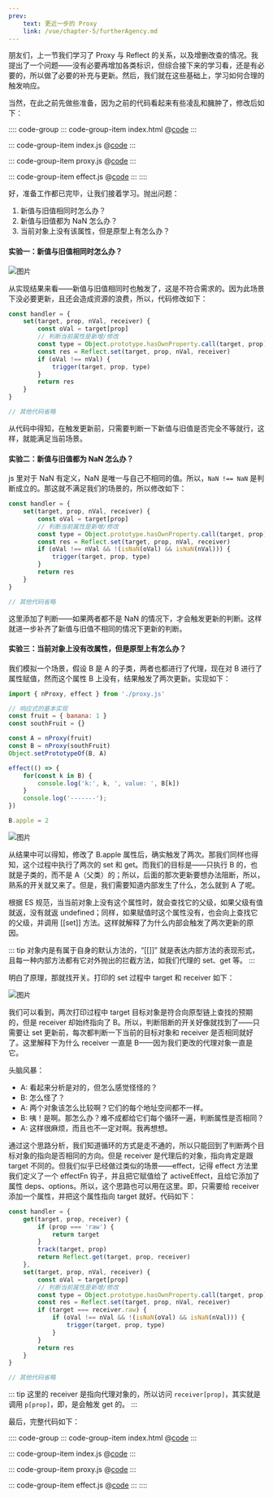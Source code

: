 ```yaml
---
prev:
    text: 更近一步的 Proxy
    link: /vue/chapter-5/furtherAgency.md
---
```


朋友们，上一节我们学习了 Proxy 与 Reflect 的关系，以及增删改查的情况。我提出了一个问题——没有必要再增加各类标识，但综合接下来的学习看，还是有必要的，所以做了必要的补充与更新。然后，我们就在这些基础上，学习如何合理的触发响应。

当然，在此之前先做些准备，因为之前的代码看起来有些凌乱和臃肿了，修改后如下：

:::: code-group
::: code-group-item index.html
@[code](../source/index.html)
:::

::: code-group-item index.js
@[code](../source/v.0.0.0/index.js)
:::

::: code-group-item proxy.js
@[code](../source/v.0.0.0/proxy.js)
:::

::: code-group-item effect.js
@[code](../source/v.0.0.0/effect.js)
:::
::::

好，准备工作都已完毕，让我们接着学习。抛出问题：
1. 新值与旧值相同时怎么办？
2. 新值与旧值都为 NaN 怎么办？
3. 当前对象上没有该属性，但是原型上有怎么办？

#### 实验一：新值与旧值相同时怎么办？

![图片](/img/27.png)

从实现结果来看——新值与旧值相同时也触发了，这是不符合需求的。因为此场景下没必要更新，且还会造成资源的浪费，所以，代码修改如下：

```js
const handler = {
    set(target, prop, nVal, receiver) {
        const oVal = target[prop]
        // 判断当前属性是新增/修改
        const type = Object.prototype.hasOwnProperty.call(target, prop) ? 'SET' : 'ADD'
        const res = Reflect.set(target, prop, nVal, receiver)
        if (oVal !== nVal) {
            trigger(target, prop, type)
        }
        return res
    }
}

// 其他代码省略
```

从代码中得知，在触发更新前，只需要判断一下新值与旧值是否完全不等就行，这样，就能满足当前场景。

#### 实验二：新值与旧值都为 NaN 怎么办？

js 里对于 NaN 有定义，NaN 是唯一与自己不相同的值。所以，``` NaN !== NaN ``` 是判断成立的。那这就不满足我们的场景的，所以修改如下：

```js
const handler = {
    set(target, prop, nVal, receiver) {
        const oVal = target[prop]
        // 判断当前属性是新增/修改
        const type = Object.prototype.hasOwnProperty.call(target, prop) ? 'SET' : 'ADD'
        const res = Reflect.set(target, prop, nVal, receiver)
        if (oVal !== nVal && !(isNaN(oVal) && isNaN(nVal))) {
            trigger(target, prop, type)
        }
        return res
    }
}

// 其他代码省略
```

这里添加了判断——如果两者都不是 NaN 的情况下，才会触发更新的判断。这样就进一步补齐了新值与旧值不相同的情况下更新的判断。

#### 实验三：当前对象上没有改属性，但是原型上有怎么办？

我们模拟一个场景，假设 B 是 A 的子类，两者也都进行了代理，现在对 B 进行了属性赋值，然而这个属性 B 上没有，结果触发了两次更新。实现如下：

```js
import { nProxy, effect } from './proxy.js'

// 响应式的基本实现
const fruit = { banana: 1 }
const southFruit = {}

const A = nProxy(fruit)
const B = nProxy(southFruit)
Object.setPrototypeOf(B, A)

effect(() => {
    for(const k in B) {
        console.log('k:', k, ', value: ', B[k])
    }
    console.log('-------');
})

B.apple = 2
```

![图片](/img/28.png)

从结果中可以得知，修改了 B.apple 属性后，确实触发了两次。那我们同样也得知，这个过程中执行了两次的 set 和 get。而我们的目标是——只执行 B 的，也就是子类的，而不是 A（父类）的；所以，后面的那次更新要想办法阻断，所以，熟系的开关就又来了。但是，我们需要知道内部发生了什么，怎么就到 A 了呢。

根据 ES 规范，当当前对象上没有这个属性时，就会查找它的父级，如果父级有值就返，没有就返 undefined；同样，如果赋值时这个属性没有，也会向上查找它的父级，并调用 [[set]] 方法。这样就解释了为什么内部会触发了两次更新的原因。

::: tip
对象内是有属于自身的默认方法的，“[[]]” 就是表达内部方法的表现形式，且每一种内部方法都有它对外抛出的拦截方法，如我们代理的 set、get 等。
:::

明白了原理，那就找开关。打印的 set 过程中 target 和 receiver 如下：

![图片](/img/29.png)

我们可以看到，两次打印过程中 target 目标对象是符合向原型链上查找的预期的，但是 receiver 却始终指向了 B。所以，判断阻断的开关好像就找到了——只需要让 set 更新前，每次都判断一下当前的目标对象和 receiver 是否相同就好了。这里解释下为什么 receiver 一直是 B——因为我们更改的代理对象一直是它。

头脑风暴：
- A: 看起来分析是对的，但怎么感觉怪怪的？
- B: 怎么怪了？
- A: 两个对象该怎么比较啊？它们的每个地址空间都不一样。
- B: 咦！是啊。那怎么办？难不成都给它们每个循环一遍，判断属性是否相同？
- A: 这样很麻烦，而且也不一定对啊。我再想想。

通过这个思路分析，我们知道循环的方式是走不通的，所以只能回到了判断两个目标对象的指向是否相同的方向。但是 receiver 是代理后的对象，指向肯定是跟 target 不同的。但我们似乎已经做过类似的场景——effect，记得 effect 方法里我们定义了一个 effectFn 钩子，并且把它赋值给了 activeEffect，且给它添加了属性 deps、options。所以，这个思路也可以用在这里。即，只需要给 receiver 添加一个属性，并把这个属性指向 target 就好。代码如下：

```js
const handler = {
    get(target, prop, receiver) {
        if (prop === 'raw') {
            return target
        }
        track(target, prop)
        return Reflect.get(target, prop, receiver)
    },
    set(target, prop, nVal, receiver) {
        const oVal = target[prop]
        // 判断当前属性是新增/修改
        const type = Object.prototype.hasOwnProperty.call(target, prop) ? 'SET' : 'ADD'
        const res = Reflect.set(target, prop, nVal, receiver)
        if (target === receiver.raw) {
            if (oVal !== nVal && !(isNaN(oVal) && isNaN(nVal))) {
                trigger(target, prop, type)
            }
        }
        return res
    }
}

// 其他代码省略
```

::: tip
这里的 receiver 是指向代理对象的，所以访问 ```receiver[prop]```，其实就是调用 ``` p[prop] ```，即，是会触发 get 的。
:::

最后，完整代码如下：

:::: code-group
::: code-group-item index.html
@[code](../source/index.html)
:::

::: code-group-item index.js
@[code](../source/v.0.0.1/index.js)
:::

::: code-group-item proxy.js
@[code](../source/v.0.0.1/proxy.js)
:::

::: code-group-item effect.js
@[code](../source/v.0.0.1/effect.js)
:::
::::